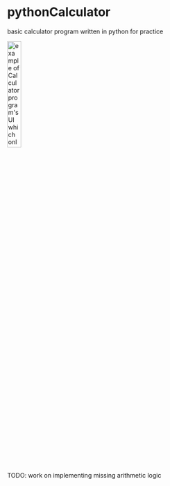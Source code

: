 # pythonCalculator
basic calculator program written in python for practice

<img src="https://i.imgur.com/dOWtK52.png" title="example of Calculator program's UI which only features a dark theme" width=25%/>



TODO: work on implementing missing arithmetic logic
